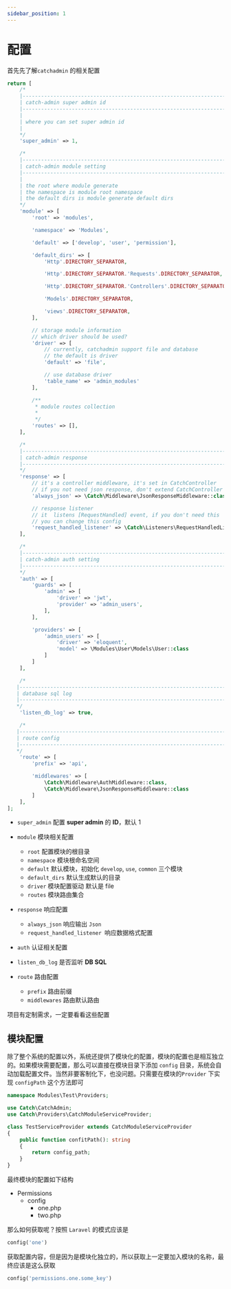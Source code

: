 ```yaml
---
sidebar_position: 1
---
```


# 配置
首先先了解`catchadmin` 的相关配置
```php title="config/catch.php"
return [
    /*
    |--------------------------------------------------------------------------
    | catch-admin super admin id
    |--------------------------------------------------------------------------
    |
    | where you can set super admin id
    |
    */
    'super_admin' => 1,

    /*
    |--------------------------------------------------------------------------
    | catch-admin module setting
    |--------------------------------------------------------------------------
    |
    | the root where module generate
    | the namespace is module root namespace
    | the default dirs is module generate default dirs
    */
    'module' => [
        'root' => 'modules',

        'namespace' => 'Modules',

        'default' => ['develop', 'user', 'permission'],

        'default_dirs' => [
            'Http'.DIRECTORY_SEPARATOR,

            'Http'.DIRECTORY_SEPARATOR.'Requests'.DIRECTORY_SEPARATOR,

            'Http'.DIRECTORY_SEPARATOR.'Controllers'.DIRECTORY_SEPARATOR,

            'Models'.DIRECTORY_SEPARATOR,

            'views'.DIRECTORY_SEPARATOR,
        ],

        // storage module information
        // which driver should be used?
        'driver' => [
            // currently, catchadmin support file and database
            // the default is driver
            'default' => 'file',

            // use database driver
            'table_name' => 'admin_modules'
        ],

        /**
         * module routes collection
         *
         */
        'routes' => [],
    ],

    /*
    |--------------------------------------------------------------------------
    | catch-admin response
    |--------------------------------------------------------------------------
    */
    'response' => [
        // it's a controller middleware, it's set in CatchController
        // if you not need json response, don't extend CatchController
        'always_json' => \Catch\Middleware\JsonResponseMiddleware::class,

        // response listener
        // it  listens [RequestHandled] event, if you don't need this
        // you can change this config
        'request_handled_listener' => \Catch\Listeners\RequestHandledListener::class
    ],

    /*
    |--------------------------------------------------------------------------
    | catch-admin auth setting
    |--------------------------------------------------------------------------
    */
    'auth' => [
        'guards' => [
            'admin' => [
                'driver' => 'jwt',
                'provider' => 'admin_users',
            ],
        ],

        'providers' => [
            'admin_users' => [
                'driver' => 'eloquent',
                'model' => \Modules\User\Models\User::class
            ]
        ]
    ],

    /*
   |--------------------------------------------------------------------------
   | database sql log
   |--------------------------------------------------------------------------
   */
    'listen_db_log' => true,

    /*
   |--------------------------------------------------------------------------
   | route config
   |--------------------------------------------------------------------------
   */
    'route' => [
        'prefix' => 'api',

        'middlewares' => [
            \Catch\Middleware\AuthMiddleware::class,
            \Catch\Middleware\JsonResponseMiddleware::class
        ]
    ],
];
```

- `super_admin` 配置 **super admin** 的 **ID**，默认 1

- `module` 模块相关配置
    - `root` 配置模块的根目录
    - `namespace` 模块根命名空间
    - `default` 默认模块，初始化 `develop`, `use`, `common` 三个模块
    - `default_dirs` 默认生成默认的目录
    - `driver` 模块配置驱动 默认是 file
    - `routes` 模块路由集合

- `response` 响应配置
    - `always_json` 响应输出 `Json`
    - `request_handled_listener `响应数据格式配置
- `auth` 认证相关配置

- `listen_db_log` 是否监听 **DB SQL**

- `route` 路由配置
    - `prefix` 路由前缀
    - `middlewares` 路由默认路由

项目有定制需求，一定要看看这些配置

## 模块配置
除了整个系统的配置以外，系统还提供了模块化的配置，模块的配置也是相互独立的。如果模块需要配置，那么可以直接在模块目录下添加 `config` 目录，系统会自动加载配置文件。当然非要客制化下，也没问题。只需要在模块的`Provider` 下实现 `configPath` 这个方法即可
```php title="modules/Test/Providers/TestServiceProvider"
namespace Modules\Test\Providers;

use Catch\CatchAdmin;
use Catch\Providers\CatchModuleServiceProvider;

class TestServiceProvider extends CatchModuleServiceProvider
{
    public function confitPath(): string
    {
        return config_path;
    }
}
```
最终模块的配置如下结构
- Permissions
    - config
        - one.php
        - two.php

那么如何获取呢？按照 `Laravel` 的模式应该是 
```php
config('one')
```     
获取配置内容，但是因为是模块化独立的，所以获取上一定要加入模块的名称，最终应该是这么获取
```php
config('permissions.one.some_key')
```
